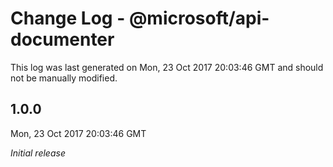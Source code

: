 # Change Log - @microsoft/api-documenter

This log was last generated on Mon, 23 Oct 2017 20:03:46 GMT and should not be manually modified.

## 1.0.0
Mon, 23 Oct 2017 20:03:46 GMT

*Initial release*

